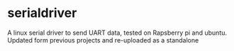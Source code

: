 # serialdriver
A linux serial driver to send UART data, tested on Rapsberry pi and ubuntu. Updated form previous projects and re-uploaded as a standalone
